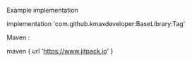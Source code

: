 Example implementation

implementation 'com.github.kmaxdeveloper:BaseLibrary:Tag'

Maven :

maven { url 'https://www.jitpack.io' }

